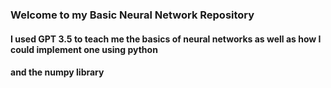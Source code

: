 ### Welcome to my Basic Neural Network Repository

#### I used GPT 3.5 to teach me the basics of neural networks as well as how I could implement one using python 
#### and the numpy library
